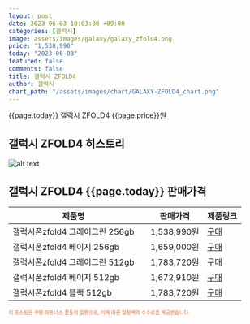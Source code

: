 ```yaml
---
layout: post
date: 2023-06-03 10:03:08 +09:00
categories: [갤럭시]
image: assets/images/galaxy/galaxy_zfold4.png
price: "1,538,990"
today: "2023-06-03"
featured: false
comments: false
title: 갤럭시 ZFOLD4
author: 갤럭시
chart_path: "/assets/images/chart/GALAXY-ZFOLD4_chart.png"
---
```


{{page.today}} 갤럭시 ZFOLD4 {{page.price}}원

## 갤럭시 ZFOLD4 히스토리
![alt text]({{page.chart_path}} "갤럭시S23 히스토리")

## 갤럭시 ZFOLD4 {{page.today}} 판매가격
<main>
<table id="rwd-table-large">
  <thead>
    <tr>
      <th>제품명</th>
      <th></th>
      <th>판매가격</th>
      <th>제품링크</th>
    </tr>
  </thead>
  <tbody><tr>
        <td>갤럭시폰zfold4 그레이그린 256gb</td>
        <td></td>
        <td>1,538,990원</td>
        <td><a href='https://link.coupang.com/a/SHIIP' target='_blank'>구매</a></td>
        </tr><tr>
        <td>갤럭시폰zfold4 베이지 256gb</td>
        <td></td>
        <td>1,659,000원</td>
        <td><a href='https://link.coupang.com/a/SHILC' target='_blank'>구매</a></td>
        </tr><tr>
        <td>갤럭시폰zfold4 그레이그린 512gb</td>
        <td></td>
        <td>1,783,720원</td>
        <td><a href='https://link.coupang.com/a/SLtLg' target='_blank'>구매</a></td>
        </tr><tr>
        <td>갤럭시폰zfold4 베이지 512gb</td>
        <td></td>
        <td>1,672,910원</td>
        <td><a href='https://link.coupang.com/a/SLtME' target='_blank'>구매</a></td>
        </tr><tr>
        <td>갤럭시폰zfold4 블랙 512gb</td>
        <td></td>
        <td>1,783,720원</td>
        <td><a href='https://link.coupang.com/a/SLtF3' target='_blank'>구매</a></td>
        </tr></tbody>
</table>

</main>
<div style="color:#e56a2c;font-size: 0.7em;" >
이 포스팅은 쿠팡 파트너스 활동의 일환으로, 이에 따른 일정액의 수수료를 제공받습니다.
</div>
